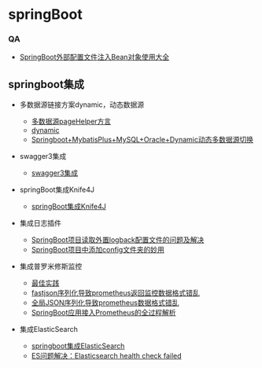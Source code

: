 # springBoot

### QA

- [SpringBoot外部配置文件注入Bean对象使用大全](https://blog.csdn.net/qinwuxian19891211/article/details/104851038)

## springboot集成
- 多数据源链接方案dynamic，动态数据源
  - [多数据源pageHelper方言](https://blog.csdn.net/LZY_1993/article/details/125613103)
  - [dynamic](https://github.com/baomidou/dynamic-datasource-spring-boot-starter)
  - [Springboot+MybatisPlus+MySQL+Oracle+Dynamic动态多数据源切换](https://www.cnblogs.com/liudongguo/p/15193206.html)
- swagger3集成
  - [swagger3集成](https://www.cnblogs.com/shizilukou123/p/16037972.html)
- springBoot集成Knife4J
  - [springBoot集成Knife4J](https://doc.xiaominfo.com/docs/quick-start)
- 集成日志插件
  - [SpringBoot项目读取外置logback配置文件的问题及解决](https://www.jb51.net/article/260805.htm)
  - [SpringBoot项目中添加config文件夹的妙用](https://blog.csdn.net/sinat_28527463/article/details/119171151)
- 集成普罗米修斯监控
  - [最佳实践](nobug/prometheus-nobug.md)
  - [fastjson序列化导致prometheus返回监控数据格式错乱](https://www.cnblogs.com/yechen2019/p/14505024.html)
  - [全局JSON序列化导致prometheus数据格式错乱](https://blog.csdn.net/niugang0920/article/details/128101186)
  - [SpringBoot应用接入Prometheus的全过程解析](https://blog.csdn.net/weixin_48182198/article/details/115905767?spm=1001.2101.3001.6650.1&utm_medium=distribute.pc_relevant.none-task-blog-2%7Edefault%7ECTRLIST%7ERate-1-115905767-blog-125427078.pc_relevant_3mothn_strategy_and_data_recovery&depth_1-utm_source=distribute.pc_relevant.none-task-blog-2%7Edefault%7ECTRLIST%7ERate-1-115905767-blog-125427078.pc_relevant_3mothn_strategy_and_data_recovery&utm_relevant_index=2)

- 集成ElasticSearch
  - [springboot集成ElasticSearch](https://blog.csdn.net/sinat_25112709/article/details/123302515)
  - [ES问题解决：Elasticsearch health check failed](https://blog.csdn.net/CharlesYooSky/article/details/90405699?spm=1001.2101.3001.6661.1&utm_medium=distribute.pc_relevant_t0.none-task-blog-2%7Edefault%7ECTRLIST%7ERate-1-90405699-blog-123799142.pc_relevant_default&depth_1-utm_source=distribute.pc_relevant_t0.none-task-blog-2%7Edefault%7ECTRLIST%7ERate-1-90405699-blog-123799142.pc_relevant_default&utm_relevant_index=1)